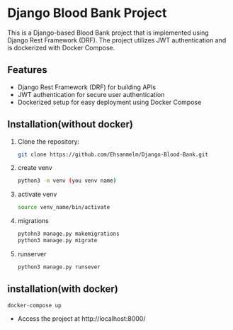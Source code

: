 # Django Blood Bank Project

This is a Django-based Blood Bank project that is implemented using Django Rest Framework (DRF). The project utilizes JWT authentication and is dockerized with Docker Compose.

## Features

- Django Rest Framework (DRF) for building APIs
- JWT authentication for secure user authentication
- Dockerized setup for easy deployment using Docker Compose

## Installation(without docker)

1. Clone the repository:
   ```bash
   git clone https://github.com/Ehsanmelm/Django-Blood-Bank.git

2. create venv
   ```bash
   python3 -m venv (you venv name)

3. activate venv
   ```bash
   source venv_name/bin/activate

4. migrations
   ```bash
   pytohn3 manage.py makemigrations
   python3 manage.py migrate

5. runserver
   ```bash
   python3 manage.py runsever


## installation(with docker)
    docker-compose up

  - Access the project at http://localhost:8000/


